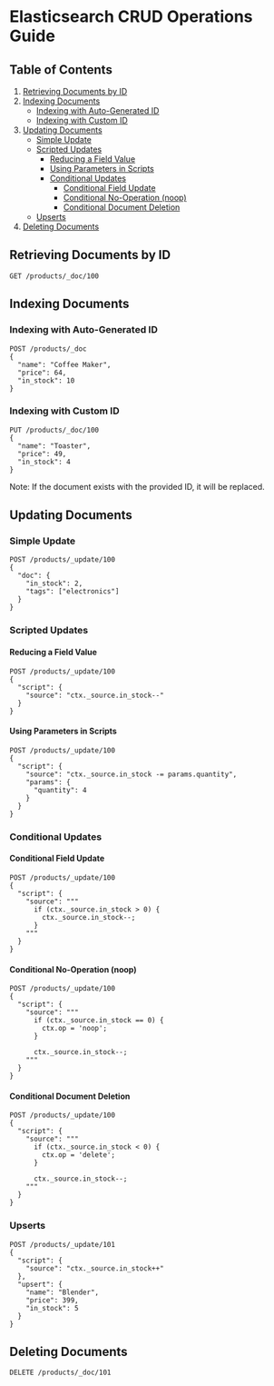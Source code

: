 # Elasticsearch CRUD Operations Guide

## Table of Contents

1. [Retrieving Documents by ID](#retrieving-documents-by-id)
2. [Indexing Documents](#indexing-documents)
   - [Indexing with Auto-Generated ID](#indexing-with-auto-generated-id)
   - [Indexing with Custom ID](#indexing-with-custom-id)
3. [Updating Documents](#updating-documents)
   - [Simple Update](#simple-update)
   - [Scripted Updates](#scripted-updates)
     - [Reducing a Field Value](#reducing-a-field-value)
     - [Using Parameters in Scripts](#using-parameters-in-scripts)
     - [Conditional Updates](#conditional-updates)
       - [Conditional Field Update](#conditional-field-update)
       - [Conditional No-Operation (noop)](#conditional-no-operation-noop)
       - [Conditional Document Deletion](#conditional-document-deletion)
   - [Upserts](#upserts)
4. [Deleting Documents](#deleting-documents)

## Retrieving Documents by ID

```EQL
GET /products/_doc/100
```

## Indexing Documents

### Indexing with Auto-Generated ID

```EQL
POST /products/_doc
{
  "name": "Coffee Maker",
  "price": 64,
  "in_stock": 10
}
```

### Indexing with Custom ID

```EQL
PUT /products/_doc/100
{
  "name": "Toaster",
  "price": 49,
  "in_stock": 4
}
```

Note: If the document exists with the provided ID, it will be replaced.

## Updating Documents

### Simple Update

```EQL
POST /products/_update/100
{
  "doc": {
    "in_stock": 2,
    "tags": ["electronics"]
  }
}
```

### Scripted Updates

#### Reducing a Field Value

```EQL
POST /products/_update/100
{
  "script": {
    "source": "ctx._source.in_stock--"
  }
}
```

#### Using Parameters in Scripts

```EQL
POST /products/_update/100
{
  "script": {
    "source": "ctx._source.in_stock -= params.quantity",
    "params": {
      "quantity": 4
    }
  }
}
```

### Conditional Updates

#### Conditional Field Update

```EQL
POST /products/_update/100
{
  "script": {
    "source": """
      if (ctx._source.in_stock > 0) {
        ctx._source.in_stock--;
      }
    """
  }
}
```

#### Conditional No-Operation (noop)

```EQL
POST /products/_update/100
{
  "script": {
    "source": """
      if (ctx._source.in_stock == 0) {
        ctx.op = 'noop';
      }
      
      ctx._source.in_stock--;
    """
  }
}
```

#### Conditional Document Deletion

```EQL
POST /products/_update/100
{
  "script": {
    "source": """
      if (ctx._source.in_stock < 0) {
        ctx.op = 'delete';
      }
      
      ctx._source.in_stock--;
    """
  }
}
```

### Upserts

```EQL
POST /products/_update/101
{
  "script": {
    "source": "ctx._source.in_stock++"
  },
  "upsert": {
    "name": "Blender",
    "price": 399,
    "in_stock": 5
  }
}
```

## Deleting Documents

```EQL
DELETE /products/_doc/101
```
